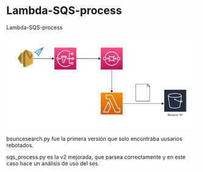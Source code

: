 # Lambda-SQS-process
 Lambda-SQS-process

![Alt text](./scheme.png?raw=true "Esquema")


bouncesearch.py fue la primera versión que solo encontraba uusarios rebotados.

sqs_process.py es la v2 mejorada, que parsea correctamente y en este caso hace un análisis de uso del ses.